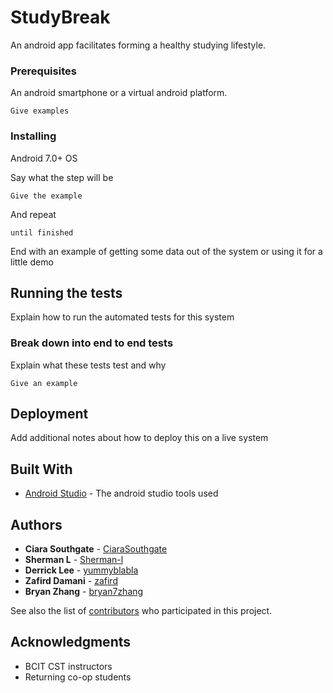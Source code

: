 # StudyBreak

An android app facilitates forming a healthy studying lifestyle.


### Prerequisites

An android smartphone or a virtual android platform.

```
Give examples
```

### Installing

Android 7.0+ OS

Say what the step will be

```
Give the example
```

And repeat

```
until finished
```

End with an example of getting some data out of the system or using it for a little demo

## Running the tests

Explain how to run the automated tests for this system

### Break down into end to end tests

Explain what these tests test and why

```
Give an example
```

## Deployment

Add additional notes about how to deploy this on a live system

## Built With

* [Android Studio](https://developer.android.com/studio/) - The android studio tools used



## Authors

* **Ciara Southgate** - [CiaraSouthgate](https://github.com/CiaraSouthgate)
* **Sherman L** - [Sherman-l](https://github.com/sherman-l)
* **Derrick Lee** - [yummyblabla](https://github.com/yummyblabla)
* **Zafird Damani** - [zafird](https://github.com/zafird)
* **Bryan Zhang** - [bryan7zhang](https://github.com/bryan7zhang)


See also the list of [contributors](https://github.com/CiaraSouthgate/StudyBreak/graphs/contributors) who participated in this project.


## Acknowledgments

* BCIT CST instructors
* Returning co-op students


